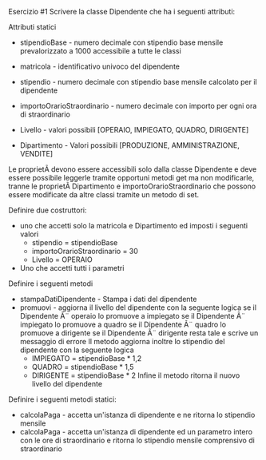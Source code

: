 Esercizio #1
Scrivere la classe Dipendente che ha i seguenti attributi:

Attributi statici
- stipendioBase - numero decimale con stipendio base mensile prevalorizzato a 1000 accessibile a tutte le classi

- matricola - identificativo univoco del dipendente
- stipendio - numero decimale con stipendio base mensile calcolato per il dipendente
- importoOrarioStraordinario - numero decimale con importo per ogni ora di straordinario
- Livello - valori possibili [OPERAIO, IMPIEGATO, QUADRO, DIRIGENTE]
- Dipartimento - Valori possibili [PRODUZIONE, AMMINISTRAZIONE, VENDITE]

Le proprietÃ  devono essere accessibili solo dalla classe Dipendente e deve essere possibile leggerle tramite opportuni metodi get ma non modificarle, tranne le proprietÃ  Dipartimento e importoOrarioStraordinario  che possono essere modificate da altre classi tramite un metodo di set.

Definire due costruttori: 
- uno che accetti solo la matricola e Dipartimento ed imposti i seguenti valori
	- stipendio = stipendioBase
	- importoOrarioStraordinario = 30
	- Livello = OPERAIO
- Uno che accetti tutti i parametri

Definire i seguenti metodi
- stampaDatiDipendente - Stampa i dati del dipendente
- promuovi - aggiorna il livello del dipendente con la seguente logica 
	se il Dipendente Ã¨ operaio lo promuove a impiegato
	se il Dipendente Ã¨ impiegato lo promuove a quadro
	se il Dipendente Ã¨ quadro lo promuove a dirigente
	se il Dipendente Ã¨ dirigente resta tale e scrive un messaggio di errore
  Il metodo aggiorna inoltre lo stipendio del dipendente con la seguente logica
	- IMPIEGATO = stipendioBase * 1,2
	- QUADRO = stipendioBase * 1,5
	- DIRIGENTE = stipendioBase * 2
 Infine il metodo ritorna il nuovo livello del dipendente

Definire i seguenti metodi statici:
- calcolaPaga - accetta un'istanza di dipendente e ne ritorna lo stipendio mensile
- calcolaPaga - accetta un'istanza di dipendente ed un parametro intero con le ore di straordinario e ritorna lo stipendio mensile comprensivo di straordinario
